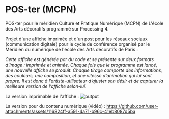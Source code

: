 # POS-ter (MCPN)
POS-ter pour le méridien Culture et Pratique Numérique (MCPN) de L'école des Arts décoratifs programmé sur Processing 4.

Projet d'une affiche imprimée et d'un post pour les réseaux sociaux (communication digitale) pour le cycle de conférence organisé par le Méridien du numérique de l'école des Arts décoratifs de Paris : 

*Cette affiche est générée par du code et se présente sur deux formats d’image : imprimée et animée. Chaque fois que le programme est lancé, une nouvelle affiche se produit. Chaque tirage comporte des informations, des couleurs, une composition, et une vitesse d’animation qui lui sont propre. Il est donc à l’artiste-utilisateur d’ajuster son désir et de capturer la meilleure version de l’affiche selon-lui.*

La version imprimable de l'affiche : 
![output](https://github.com/user-attachments/assets/7705f815-7b49-4787-9b55-48f7625981a8)

La version pour du contenu numérique (vidéo) : 
https://github.com/user-attachments/assets/116824ff-a591-4a71-b96c-41eb8087d5ba

